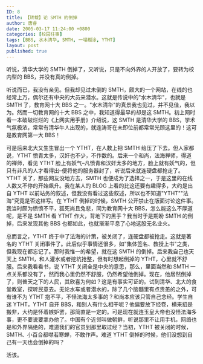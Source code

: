```yaml
---
ID: 8
title: 【转载】论 SMTH 的倒掉
author: 唐睿
date: 2005-03-17 11:24:00 +0800
categories: [校园往事]
tags: [BBS, 水木清华, SMTH, 一塌糊涂, YTHT]
layout: post
published: true
---
```


听说，清华大学的 SMTH 倒掉了，又听说，只是不向外界的人开放了，要转为校内型的 BBS，并没有真的倒掉。

听说而已，我没有亲见。但我却见过未倒的 SMTH，颇大的一个网站，在线的也经常上万，偶尔还有中央的大员来潜水。这就是传说中的"水木清华"，也就是 SMTH 了，教育网十大 BBS 之一。"水木清华"的真景我也见过，并不见佳，我以为。然而一切教育网的十大 BBS 之中，我知道得最早的却是这 SMTH。初上网时看一本破破烂烂的《上网实用手册》介绍说，这 SMTH 是清华大学的 BBS，学术气氛极浓，常常有清华牛人出现的，就连涛哥在未即位前都常常光顾这里的！这可是教育网第一大 BBS！

可是后来北大又生生冒出一个 YTHT，在人数上把 SMTH 给压了下去。但人家都说，YTHT 愤青太多，汉奸也不少，不作数的。后来一个和尚，法海禅师，得道的禅师，看见 YTHT 脸上有妖气–凡愤青和汉奸太多的地方，脸上就有妖气的，但只有非凡的人才看得出–便将他的服务器封了，听说后来就连硬盘都抢走了。YTHT 关了，那些网友没地方去，SMTH 也便成为了选择之一，于是这里的在线人数又不停的开始飙升。我在某人的 BLOG 上看的比这还要有趣得多，大约是出自 YTHT 以前站务的叙述，但我没有看过这些叙述，所以也不知道"YTHT""法海"究竟是否这样写。在 YTHT 倒掉的时候，SMTH 公开禁止在版面讨论这件事。我当时颇为愤愤不平，狐死尚且兔悲，同为教育网十大 BBS，怎么能这么不厚道呢，是不是 SMTH 看 YTHT 作大，背地下的黑手？我当时于是期盼 SMTH 的倒掉，后来发现其他 BBS 也都如此，也就渐渐平息了心地这股无名业火。

总而言之，YTHT 终于中了法海的计策，被关闭了，连硬盘都被抢走。这就是著名的 YTHT 关闭事件了。此后似乎事情还很多，如"集体签名、教授上书"之类，但我现在都忘记了。那时我惟一的希望，就在这 SMTH 的倒掉。后来我自己也天天上 SMTH，和人灌水或者挖坑抢整，但有时想起倒掉的 YTHT，心里就不舒服。后来我看看书，说 YTHT 关闭全是中央的意思，那么，里面当然和 SMTH 一点关系都没有了，然而我心里仍然不舒服，仍然希望他倒掉。现在，他居然倒掉了，则普天之下的人民，其欣喜为何如？这是有事实可证的。试到清华、北大的食堂教室，探听民意去。无论水车或者潜水的，除了几个脑髓里有点贵恙的之外，可有谁不为 YTHT 抱不平，不怪法海太多事的？和尚本应该只管自己念经。学生自迷 YTHT，YTHT 自开 BBS，和别人有什么相干呢？他偏要放下经卷，横来招是搬非，大约是怀着嫉妒罢，那简直是一定的。可是现在就连玉皇大帝也没怪法海多事，更不要说要拿办他了。中国有个近邻叫做朝鲜，听说那里不让用手机，网络也是和外界隔绝的，难道我们的官员到那里取过经？当初，YTHT 被关闭的时候，SMTH、小百合都噤若寒蝉，不敢作声。难道 YTHT 倒掉的时候，他们没想到自己有一天也会倒掉的吗？

活该。
